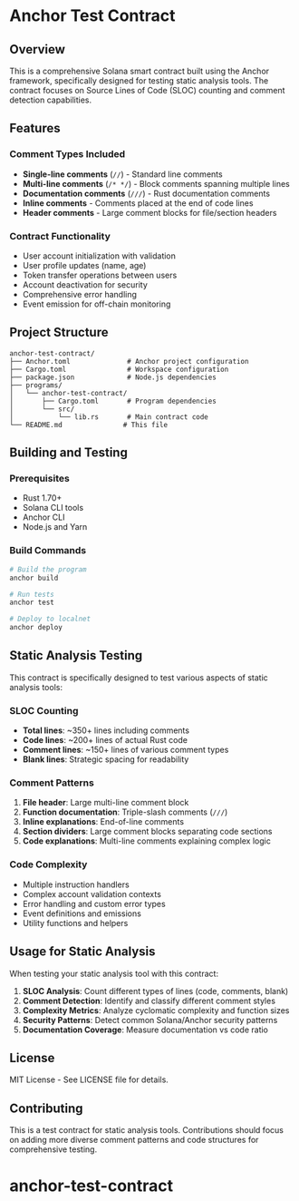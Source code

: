 # Anchor Test Contract

## Overview

This is a comprehensive Solana smart contract built using the Anchor framework, specifically designed for testing static analysis tools. The contract focuses on Source Lines of Code (SLOC) counting and comment detection capabilities.

## Features

### Comment Types Included
- **Single-line comments** (`//`) - Standard line comments
- **Multi-line comments** (`/* */`) - Block comments spanning multiple lines
- **Documentation comments** (`///`) - Rust documentation comments
- **Inline comments** - Comments placed at the end of code lines
- **Header comments** - Large comment blocks for file/section headers

### Contract Functionality
- User account initialization with validation
- User profile updates (name, age)
- Token transfer operations between users
- Account deactivation for security
- Comprehensive error handling
- Event emission for off-chain monitoring

## Project Structure

```
anchor-test-contract/
├── Anchor.toml              # Anchor project configuration
├── Cargo.toml               # Workspace configuration
├── package.json             # Node.js dependencies
├── programs/
│   └── anchor-test-contract/
│       ├── Cargo.toml       # Program dependencies
│       └── src/
│           └── lib.rs       # Main contract code
└── README.md               # This file
```

## Building and Testing

### Prerequisites
- Rust 1.70+
- Solana CLI tools
- Anchor CLI
- Node.js and Yarn

### Build Commands
```bash
# Build the program
anchor build

# Run tests
anchor test

# Deploy to localnet
anchor deploy
```

## Static Analysis Testing

This contract is specifically designed to test various aspects of static analysis tools:

### SLOC Counting
- **Total lines**: ~350+ lines including comments
- **Code lines**: ~200+ lines of actual Rust code
- **Comment lines**: ~150+ lines of various comment types
- **Blank lines**: Strategic spacing for readability

### Comment Patterns
1. **File header**: Large multi-line comment block
2. **Function documentation**: Triple-slash comments (`///`)
3. **Inline explanations**: End-of-line comments
4. **Section dividers**: Large comment blocks separating code sections
5. **Code explanations**: Multi-line comments explaining complex logic

### Code Complexity
- Multiple instruction handlers
- Complex account validation contexts
- Error handling and custom error types
- Event definitions and emissions
- Utility functions and helpers

## Usage for Static Analysis

When testing your static analysis tool with this contract:

1. **SLOC Analysis**: Count different types of lines (code, comments, blank)
2. **Comment Detection**: Identify and classify different comment styles
3. **Complexity Metrics**: Analyze cyclomatic complexity and function sizes
4. **Security Patterns**: Detect common Solana/Anchor security patterns
5. **Documentation Coverage**: Measure documentation vs code ratio

## License

MIT License - See LICENSE file for details.

## Contributing

This is a test contract for static analysis tools. Contributions should focus on adding more diverse comment patterns and code structures for comprehensive testing.
# anchor-test-contract
